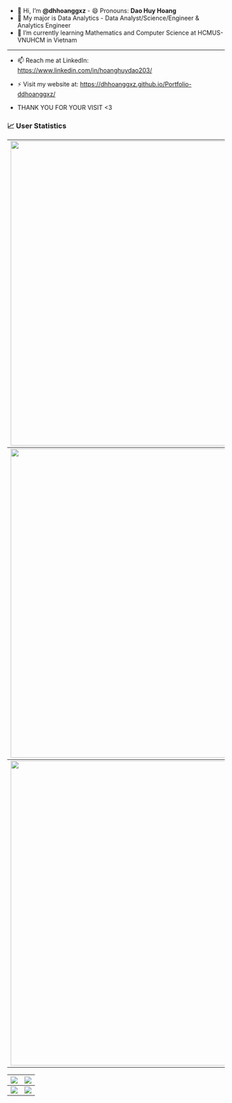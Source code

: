 - 👋 Hi, I’m **@dhhoanggxz** - 😄 Pronouns: **Dao Huy Hoang**
- 👀 My major is Data Analytics - Data Analyst/Science/Engineer & Analytics Engineer
- 🌱 I’m currently learning Mathematics and Computer Science at HCMUS-VNUHCM in Vietnam
-------------------------------------------------------------------------
- 📫 Reach me at LinkedIn: https://www.linkedin.com/in/hoanghuydao203/
- ⚡ Visit my website at: https://dhhoanggxz.github.io/Portfolio-ddhoanggxz/

- THANK YOU FOR YOUR VISIT <3

### 📈 User Statistics

<table>
  <tbody>
    <tr>
      <td>
        <a href="https://github-readme-streak-stats.herokuapp.com/?user=dhhoanggxz">
          <img width="705" src="https://github-readme-streak-stats.herokuapp.com/?user=dhhoanggxz&bg_color=30,e96443,904e95&title_color=fff&text_color=fff&theme=radical&hide_border=true">
        </a>
      </td>
    </tr>
  </tbody>
  <tbody>
    <tr>
      <td>
        <a href="https://github-profile-summary-cards.vercel.app/api/cards/profile-details?username=dhhoanggxz">
          <img width="715" src="https://github-profile-summary-cards.vercel.app/api/cards/profile-details?username=dhhoanggxz&theme=dracula"/>
        </a>
      </td>
    </tr>
  </tbody>
  <tbody>
    <tr>
      <td>
        <a href="https://activity-graph.herokuapp.com/graph?username=dhhoanggxz">
          <img width="705" src="https://activity-graph.herokuapp.com/graph?username=dhhoanggxz&theme=dracula">
        </a>
      </td>
    </tr>
  </tbody>
</table>

<table>
  <tbody>
    <tr>
      <th>
        <a href="https://github-profile-summary-cards.vercel.app/api/cards/repos-per-language?username=dhhoanggxz">
          <img src="https://github-profile-summary-cards.vercel.app/api/cards/repos-per-language?username=dhhoanggxz&theme=dracula"/>
        </a>
      </th>
      <th>
        <a href="https://github-profile-summary-cards.vercel.app/api/cards/most-commit-language?username=dhhoanggxz&">
          <img src="https://github-profile-summary-cards.vercel.app/api/cards/most-commit-language?username=dhhoanggxz&theme=dracula"/>
        </a>
      </th>
    </tr>
  </tbody>
  <tbody>
    <tr>
      <td>
        <a href="https://github-profile-summary-cards.vercel.app/api/cards/stats?username=dhhoanggxz">
          <img src="https://github-profile-summary-cards.vercel.app/api/cards/stats?username=dhhoanggxz&theme=dracula"/>
        </a>
      </td>
      <td>
        <a href="https://github-profile-summary-cards.vercel.app/api/cards/productive-time?username=dhhoanggxz">
          <img src="https://github-profile-summary-cards.vercel.app/api/cards/productive-time?username=dhhoanggxz&theme=dracula"/>
        </a>
      </td>
    </tr>
  </tbody>
</table>

